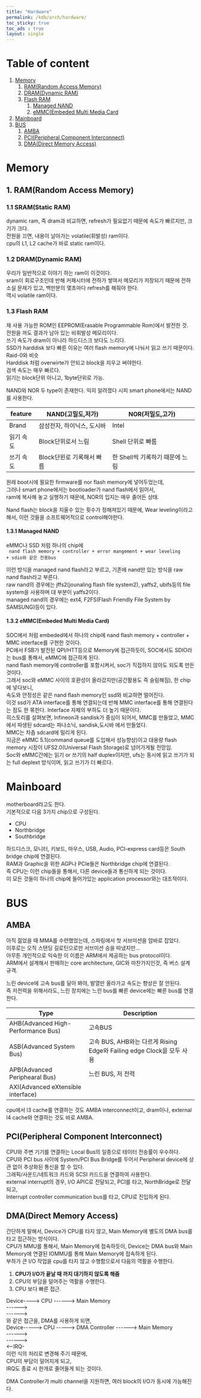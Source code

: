 ```yaml
---
title: "Hardware"
permalink: /kdb/arch/hardware/
toc_sticky: true
toc_ads : true
layout: single
---
```


# Table of content
1. [Memory](#memory)  
	1. [RAM(Random Access Memory)](#11-sramstatic-ram)   
	2. [DRAM(Dynamic RAM)](#12-dramdynamic-ram)   
	3. [Flash RAM](#13-flash-ram)   
		1. [Managed NAND](#131-managed-nand)   
		2. [eMMC(Embeded Multi Media Card](#132-emmcembeded-multi-media-card)  
2. [Mainboard](#mainboard)   
3. [BUS](#bus)   
	1. [AMBA](#amba)   
	2. [PCI(Peripheral Component Interconnect)](#pciperipheral-component-interconnect)    
	3. [DMA(Direct Memory Access)](#dmadirect-memory-access)   

# Memory

## 1. RAM(Random Access Memory)

### 1.1 SRAM(Static RAM)
dynamic ram, 즉 dram과 비교하면, refresh가 필요없기 때문에 속도가 빠르지만, 크기가 크다.    
전원을 끄면, 내용이 날아가는 volatile(휘발성) ram이다.    
cpu의 L1, L2 cache가 바로 static ram이다.    


### 1.2 DRAM(Dynamic RAM)
우리가 일반적으로 이야기 하는 ram이 이것이다.    
sram이 회로구조인데 반해 커패시터에 전하가 쌓여서 메모리가 저장되기 때문에 전하 소실 문제가 있고, 백만분의 몇초마다 refresh를 해줘야 한다.    
역시 volatile ram이다.    

### 1.3 Flash RAM
재 사용 가능한 ROM인 EEPROM(Erasable Programmable Rom)에서 발전한 것.     
전원을 꺼도 결과가 남아 있는 비휘발성 메모리이다.    
쓰기 속도가 dram이 아니라 하드디스크 보다도 느리다.    
SSD가 harddisk 보다 빠른 이유는 여러 flash memory에 나눠서 읽고 쓰기 때문이다. Raid-0와 비슷    
Harddisk 처럼 overwirte가 안되고 block을 지우고 써야한다.    
검색 속도는 매우 빠르다.    
읽기는 block단위 아니고, 1byte단위로 가능.

NAND와 NOR 두 type이 존재한다. 익히 알려졌다 시피 smart phone에서는 NAND를 사용한다.    

|feature|NAND(고밀도,저가)|NOR(저밀도,고가)|
|---|---|---|
|Brand|삼성전자, 하이닉스, 도시바|Intel|
|읽기 속도|Block단위로서 느림|Shell 단위로 빠름|
|쓰기 속도|Block단윈로 기록해서 빠름|한 Shell씩 기록하기 때문에 느림|

원래 boot시에 필요한 firmware를 nor flash memory에 넣어두었는데,    
그러나 smart phone에서는 bootloader가 nand flash에서 읽어서,    
ram에 복사해 놓고 실행하기 때문에, NOR의 입지는 매우 줄어든 상태.   

Nand flash는 block을 지울수 있는 횟수가 정해져있기 때문에, Wear leveling이라고 해서, 이런 것들을 소프트웨어적으로 control해야한다.    

#### 1.3.1 Managed NAND 
eMMC나 SSD 처럼 하나의 chip에    
<code> nand flash memory + controller + error mangement + wear leveling + sdio와 같은 전용bus </code>    

이런 방식을 managed nand flash라고 부르고, 기존에 nand만 있는 방식을 raw nand flash라고 부른다.    
raw nand의 경우에는 jffs2(jounaling flash file system2), yaffs2, ubifs등의  file system을 사용하며 대 부분이 yaffs2이다.    
managed nand의 경우에는 ext4, F2FS(Flash Friendly File System by SAMSUNG)등이 있다.    


#### 1.3.2 eMMC(Embeded Multi Media Card)

SOC에서 처럼 embeded에서 하나의 chip에 nand flash memory + controller + MMC interface를 구현한 것이다.    
PC에서 FSB가 발전된 QPI/HTT등으로 Memory에 접근하듯이, SOC에서도 SDIO라는 bus를 통해서, eMMC에 접근하게 된다.    
nand flash memory에 controller를 포함시켜서, soc가 직접하지 않아도 되도록 만든것이다.     
그래서 soc와 eMMC 사이의 호환성이 올라갔지만(공간활용도 즉 슬림해짐), 한 chip에 넣다보니,    
속도와 안정성은 같은 nand flash memory인 ssd와 비교하면 떨어진다.    
이것 ssd가 ATA interface를 통해 연결되는데 반해 MMC interface를 통해 연결된다는 점도 한 몪한다. Interface 자체의 부하도 더 높기 때문이다.    
히스토리를 살펴보면, Infineon과 sandisk가 중심이 되어서, MMC를 만들었고, MMC에서 파생된 sdcard는 파나소닉, sandisk,도시바 에서 만들었다.    
MMC는 차츰 sdcard에 밀리게 된다.    
지금은 eMMC 5.1(command queue를 도입해서 성능향상)이고 대용량 flash memory 시장이 UFS2.0(Universal Flash Storage)로 넘어가게될 전망임.    
Soc와 eMMC간에는 읽기 or 쓰기의 half duplex이지만, ufs는 동시에 읽고 쓰기가 되는 full deplext 방식이며, 읽고 쓰기가 더 빠르다.    


# Mainboard
motherboard라고도 한다.   
기본적으로 다음 3가지 chip으로 구성된다.    

* CPU
* Northbridge
* Southbridge

하드디스크, 모니터, 키보드, 마우스, USB, Audio, PCI-express card등은 South bridge chip에 연결된다.   
RAM과 Graphic을 위한 AGP나 PCIe들은 Northbridge chip에 연결된다.   
즉 CPU는 이런 chip들을 통해서, 다른 device들과 통신하게 되는 것이다.   
이 모든 것들이 하나의 chip에 들어가있는 application processor와는 대조적이다.   


# BUS
## AMBA
아직 젊었을 때 MMA를 수련했었는데, 스파링에서 첫 서브미션을 암바로 잡았다.   
이후로는 오직 스탠딩 길로틴으로만 서브미션 승을 따냈지만...   
아무튼 개인적으로 익숙한 이 이름은 ARM에서 제공하는 bus protocol이다.    
ARM에서 설계해서 판매하는 core architecture, GIC와 마찬가지인것, 즉 버스 설계 규격.   

느린 device에 고속 bus를 달아 봐야, 발열만 올라가고 속도는 향상은 잘 안된다.   
즉 저전력을 위해서라도, 느린 장치에는 느린 bus를 빠른 device에는 빠른 bus를 연결한다.   

|Type|Description|
|---|---|
|AHB(Advanced High-Performance Bus)|고속BUS|
|ASB(Advanced System Bus)|고속 BUS, AHB와는 다르게 Rising Edge와 Failing edge Clock을 모두 사용|
|APB(Advanced Periphearal Bus)|느린 BUS, 저 전력|
|AXI(Advanced eXtensible interface)||

cpu에서 l3 cache를 연결하는 것도 AMBA interconnect이고, dram이나, external l4 cache와 연결하는 것도 바로 AMBA.   

## PCI(Peripheral Component Interconnect)
CPU와 주변 기기를 연결하는 Local Bus의 일종으로 테이터 전송률이 우수하다.   
CPU와 PCI bus 사이에 System/PCI Bus Bridge를 두어서 Peripheral device에 상관 없이 추상화된 통신을 할 수 있다.   
그래픽/사운드/네트워크 카드와 SCSI 카드드을 연결하여 사용한다.   
external interrupt의 경우, I/O APIC로 전달되고, PCI를 타고, NorthBridge로 전달되고,    
Interrupt controller communication bus를 타고, CPU로 진입하게 된다.   

## DMA(Direct Memory Access)
간단하게 말해서, Device가 CPU를 타지 않고, Main Memory에 별도의 DMA bus를 타고 접근하는 방식이다.    
CPU가 MMU를 통해서, Main Memory에 접속하듯이, Device는 DMA bus와 Main Memory에 연결된 IOMMU를 통해 Main Memory에 접속하게 된다.   
부하가 큰 I/O 작업을 cpu를 타지 않고 수행함으로서 다음의 역활을 수행한다.    
1. **CPU가 I/O가 끝날 때 까지 대기하지 않도록 해줌**
2. CPU의 부담을 덜어주는 역활을 수행한다.      
3. CPU 보다 빠른 접근.

Device----> CPU ------> Main Memory   
                ------>   
                ------>   
와 같은 접근을, DMA를 사용하게 되면,    
Device-----> CPU -----> DMA Controller ------> Main Memory    
                                       ------>   
                                       ------>   
                <--IRQ-   
이런 식의 처리로 변경해 주기 때문에,    
CPU의 부담이 덜어지게 되고,   
IRQ도 종료 시 한개로 줄어들게 되는 것이다.    


DMA Controller가 multi channel을 지원하면, 여러 block의 I/O가 동시에 가능해진다.      





